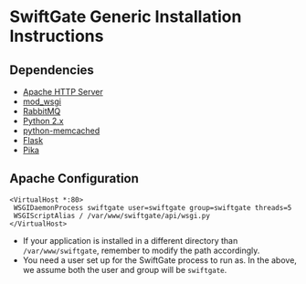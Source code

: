 # SwiftGate Generic Installation Instructions

## Dependencies

* [Apache HTTP Server](http://httpd.apache.org/)
* [mod_wsgi](http://code.google.com/p/modwsgi/)
* [RabbitMQ](http://www.rabbitmq.com/)
* [Python 2.x](http://python.org/)
* [python-memcached](http://www.tummy.com/Community/software/python-memcached/)
* [Flask](http://flask.pocoo.org/)
* [Pika](http://pika.github.com/)

## Apache Configuration

    <VirtualHost *:80>
     WSGIDaemonProcess swiftgate user=swiftgate group=swiftgate threads=5
     WSGIScriptAlias / /var/www/swiftgate/api/wsgi.py
    </VirtualHost>

* If your application is installed in a different directory than `/var/www/swiftgate`, remember to modify the path accordingly.
* You need a user set up for the SwiftGate process to run as. In the above, we assume both the user and group will be `swiftgate`.
